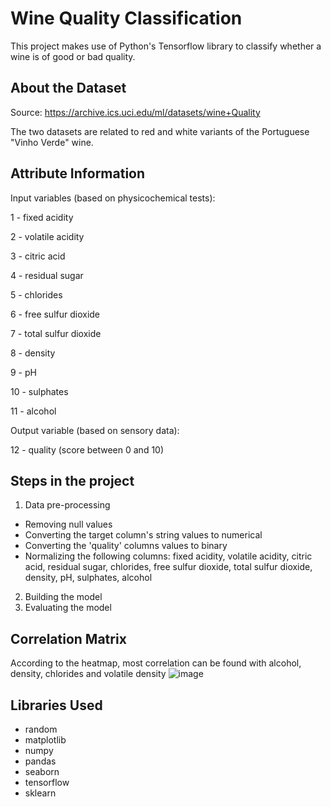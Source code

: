 # Wine Quality Classification
This project makes use of Python's Tensorflow library to classify whether a wine is of good or bad quality.

## About the Dataset
Source: https://archive.ics.uci.edu/ml/datasets/wine+Quality

The two datasets are related to red and white variants of the Portuguese "Vinho Verde" wine.

## Attribute Information
Input variables (based on physicochemical tests):

1 - fixed acidity

2 - volatile acidity

3 - citric acid

4 - residual sugar

5 - chlorides

6 - free sulfur dioxide

7 - total sulfur dioxide

8 - density

9 - pH

10 - sulphates

11 - alcohol

Output variable (based on sensory data):

12 - quality (score between 0 and 10)

## Steps in the project
1. Data pre-processing
  * Removing null values
  * Converting the target column's string values to numerical
  * Converting the 'quality' columns values to binary
  * Normalizing the following columns: fixed acidity, volatile acidity, citric acid, residual sugar, chlorides, free sulfur dioxide, total sulfur dioxide, density, pH, sulphates, alcohol
2. Building the model
3. Evaluating the model

## Correlation Matrix
According to the heatmap, most correlation can be found with alcohol, density, chlorides and volatile density
![image](https://user-images.githubusercontent.com/89472841/195724405-f0e2171d-6897-4a6d-8d6e-a93742ebbe5d.png)

## Libraries Used
* random
* matplotlib
* numpy
* pandas
* seaborn
* tensorflow 
* sklearn
